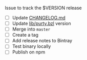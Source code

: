 Issue to track the $VERSION release

* [ ] Update [CHANGELOG.md](/joneshf/purty/blob/master/CHANGELOG.md)
* [ ] Update [lib/purty.bzl](/joneshf/purty/blob/master/lib/purty.bzl) version
* [ ] Merge into `master`
* [ ] Create a tag
* [ ] Add release notes to Bintray
* [ ] Test binary locally
* [ ] Publish on npm
